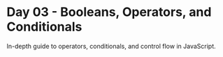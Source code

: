 # Day 03 - Booleans, Operators, and Conditionals

In-depth guide to operators, conditionals, and control flow in JavaScript.
